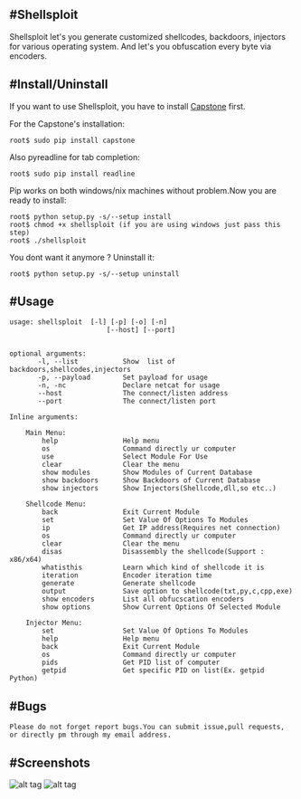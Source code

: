#Shellsploit 
-------------

Shellsploit let's you generate customized shellcodes, backdoors, injectors for various operating system.
And let's you obfuscation every byte via encoders.
	
#Install/Uninstall	
-------------------

If you want to use Shellsploit, you have to install [Capstone](http://www.capstone-engine.org/) first.

For the Capstone's installation:
    	
    root$ sudo pip install capstone

Also pyreadline for tab completion:
   	
   	root$ sudo pip install readline
    

Pip works on both windows/nix machines without problem.Now you are ready to install:

    root$ python setup.py -s/--setup install 
    root$ chmod +x shellsploit (if you are using windows just pass this step)
    root$ ./shellsploit

You dont want it anymore ? Uninstall it:

    root$ python setup.py -s/--setup uninstall 
 

#Usage
-----

    usage: shellsploit  [-l] [-p] [-o] [-n]
    						[--host] [--port]


    optional arguments:
	  	   -l, --list 			Show  list of backdoors,shellcodes,injectors
	  	   -p, --payload 		Set payload for usage
	  	   -n, -nc 				Declare netcat for usage
	  	   --host				The connect/listen address
	  	   --port				The connect/listen port	

  	Inline arguments:

  		Main Menu:
			help           		Help menu
			os					Command directly ur computer
			use 				Select Module For Use
			clear				Clear the menu
			show modules    	Show Modules of Current Database
			show backdoors    	Show Backdoors of Current Database
			show injectors		Show Injectors(Shellcode,dll,so etc..)

		Shellcode Menu:
			back				Exit Current Module
			set 				Set Value Of Options To Modules
			ip					Get IP address(Requires net connection)
			os					Command directly ur computer
			clear				Clear the menu
			disas				Disassembly the shellcode(Support : x86/x64)
			whatisthis      	Learn which kind of shellcode it is
			iteration			Encoder iteration time
			generate 			Generate shellcode 
			output 				Save option to shellcode(txt,py,c,cpp,exe)
			show encoders		List all obfucscation encoders
			show options		Show Current Options Of Selected Module

		Injector Menu:
			set 				Set Value Of Options To Modules
			help 				Help menu
			back				Exit Current Module
			os  				Command directly ur computer
			pids				Get PID list of computer
			getpid				Get specific PID on list(Ex. getpid Python)


#Bugs
------
	Please do not forget report bugs.You can submit issue,pull requests, or directly pm through my email address.


#Screenshots
-------------

![alt tag](http://i.hizliresim.com/W18pL2.png)
![alt tag](http://i.hizliresim.com/pBMNO0.png)
